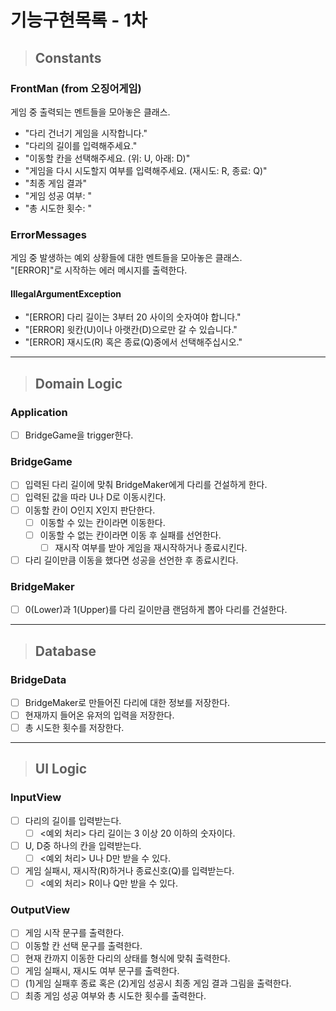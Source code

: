 # 기능구현목록 - 1차

> ## Constants
### FrontMan (from 오징어게임)
게임 중 출력되는 멘트들을 모아놓은 클래스.
- "다리 건너기 게임을 시작합니다."
- "다리의 길이를 입력해주세요."
- "이동할 칸을 선택해주세요. (위: U, 아래: D)"
- "게임을 다시 시도할지 여부를 입력해주세요. (재시도: R, 종료: Q)"
- "최종 게임 결과"
- "게임 성공 여부: "
- "총 시도한 횟수: "

### ErrorMessages
게임 중 발생하는 예외 상황들에 대한 멘트들을 모아놓은 클래스.<br>
"[ERROR]"로 시작하는 에러 메시지를 출력한다.
#### IllegalArgumentException
- "[ERROR] 다리 길이는 3부터 20 사이의 숫자여야 합니다."
- "[ERROR] 윗칸(U)이나 아랫칸(D)으로만 갈 수 있습니다."
- "[ERROR] 재시도(R) 혹은 종료(Q)중에서 선택해주십시오."
---------------------------------------------------------------
> ## Domain Logic
### Application
- [ ] BridgeGame을 trigger한다.

### BridgeGame
- [ ] 입력된 다리 길이에 맞춰 BridgeMaker에게 다리를 건설하게 한다.
- [ ] 입력된 값을 따라 U나 D로 이동시킨다.
- [ ] 이동할 칸이 O인지 X인지 판단한다.
  - [ ] 이동할 수 있는 칸이라면 이동한다.
  - [ ] 이동할 수 없는 칸이라면 이동 후 실패를 선언한다.
    - [ ] 재시작 여부를 받아 게임을 재시작하거나 종료시킨다.
- [ ] 다리 길이만큼 이동을 했다면 성공을 선언한 후 종료시킨다.

### BridgeMaker
- [ ] 0(Lower)과 1(Upper)를 다리 길이만큼 랜덤하게 뽑아 다리를 건설한다.
---------------------------------------------------------------
> ## Database
### BridgeData
- [ ] BridgeMaker로 만들어진 다리에 대한 정보를 저장한다.
- [ ] 현재까지 들어온 유저의 입력을 저장한다.
- [ ] 총 시도한 횟수를 저장한다.
---------------------------------------------------------------
> ## UI Logic
### InputView
- [ ] 다리의 길이를 입력받는다.
  - [ ] <예외 처리> 다리 길이는 3 이상 20 이하의 숫자이다.
- [ ] U, D중 하나의 칸을 입력받는다.
  - [ ] <예외 처리> U나 D만 받을 수 있다.
- [ ] 게임 실패시, 재시작(R)하거나 종료신호(Q)를 입력받는다.
  - [ ] <예외 처리> R이나 Q만 받을 수 있다.

### OutputView
- [ ] 게임 시작 문구를 출력한다.
- [ ] 이동할 칸 선택 문구를 출력한다.
- [ ] 현재 칸까지 이동한 다리의 상태를 형식에 맞춰 출력한다.
- [ ] 게임 실패시, 재시도 여부 문구를 출력한다.
- [ ] (1)게임 실패후 종료 혹은 (2)게임 성공시 최종 게임 결과 그림을 출력한다.
- [ ] 최종 게임 성공 여부와 총 시도한 횟수를 출력한다.